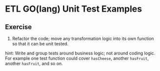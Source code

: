 # ETL GO(lang) Unit Test Examples

## Exercise

1. Refactor the code; move any transformation logic into its own function so that it can be unit tested.

hint: Write and group tests around business logic; not around coding logic.  For example one test function could cover `hasCheese`, another `hasFruit`, another `hasFruit`, and so on.
